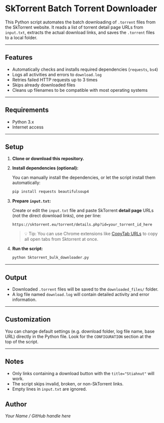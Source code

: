 # SkTorrent Batch Torrent Downloader

This Python script automates the batch downloading of `.torrent` files from the SkTorrent website. 
It reads a list of torrent detail page URLs from `input.txt`, extracts the actual download links, and saves the `.torrent` files to a local folder.

---

## Features

- Automatically checks and installs required dependencies (`requests`, `bs4`)
- Logs all activities and errors to `download.log`
- Retries failed HTTP requests up to 3 times
- Skips already downloaded files
- Cleans up filenames to be compatible with most operating systems

---

## Requirements

- Python 3.x
- Internet access

---

## Setup

1. **Clone or download this repository.**

2. **Install dependencies (optional):**

   You can manually install the dependencies, or let the script install them automatically:
   ```bash
   pip install requests beautifulsoup4
   ```

3. **Prepare `input.txt`:**

   Create or edit the `input.txt` file and paste SkTorrent **detail page** URLs (not the direct download links), one per line:
   ```
   https://sktorrent.eu/torrent/details.php?id=your_torrent_id_here
   ```

   > 💡 Tip: You can use Chrome extensions like [CopyTab URLs](https://chromewebstore.google.com/detail/copytab-urls/lolhdpcjpflggojkdoamneplianpomnl?hl=en) to copy all open tabs from Sktorrent at once. 

4. **Run the script:**
   ```bash
   python Sktorrent_bulk_downloader.py
   ```

---

## Output

- Downloaded `.torrent` files will be saved to the `downloaded_files/` folder.
- A log file named `download.log` will contain detailed activity and error information.

---

## Customization

You can change default settings (e.g. download folder, log file name, base URL) directly in the Python file. Look for the `CONFIGURATION` section at the top of the script.

---

## Notes

- Only links containing a download button with the `title="Stiahnut"` will work.
- The script skips invalid, broken, or non-SkTorrent links.
- Empty lines in `input.txt` are ignored.

## Author

*Your Name / GitHub handle here*
